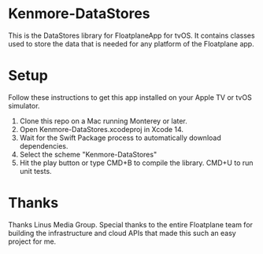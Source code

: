 # Kenmore-DataStores
This is the DataStores library for FloatplaneApp for tvOS. It contains classes used to store the data that is needed for any platform of the Floatplane app.

# Setup
Follow these instructions to get this app installed on your Apple TV or tvOS simulator.
1. Clone this repo on a Mac running Monterey or later.
2. Open Kenmore-DataStores.xcodeproj in Xcode 14.
3. Wait for the Swift Package process to automatically download dependencies.
4. Select the scheme "Kenmore-DataStores"
5. Hit the play button or type CMD+B to compile the library. CMD+U to run unit tests. 

# Thanks
Thanks Linus Media Group. Special thanks to the entire Floatplane team for building the infrastructure and cloud APIs that made this such an easy project for me.
